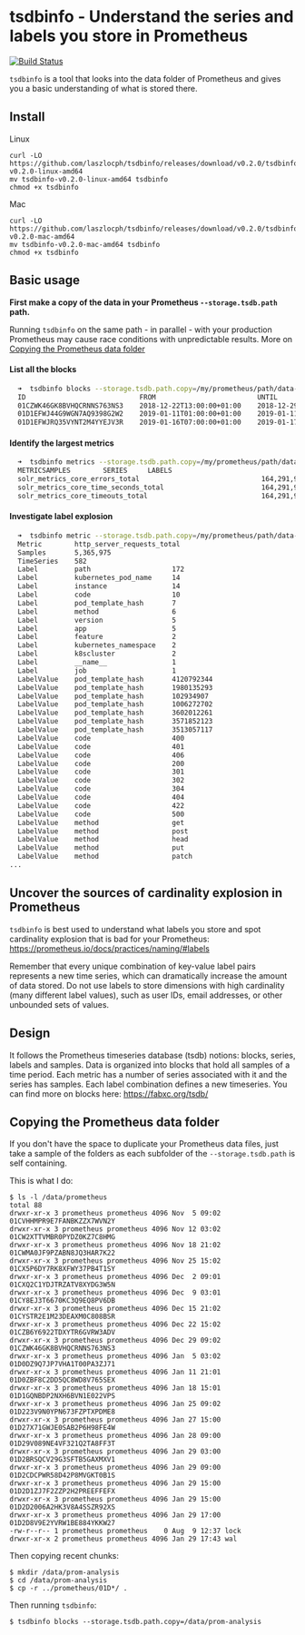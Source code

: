 # tsdbinfo - Understand the series and labels you store in Prometheus

[![Build Status](https://cloud.drone.io/api/badges/laszlocph/tsdbinfo/status.svg)](https://cloud.drone.io/laszlocph/tsdbinfo)

`tsdbinfo` is a tool that looks into the data folder of Prometheus and gives you a basic understanding of what is stored there.

## Install

Linux
```
curl -LO https://github.com/laszlocph/tsdbinfo/releases/download/v0.2.0/tsdbinfo-v0.2.0-linux-amd64
mv tsdbinfo-v0.2.0-linux-amd64 tsdbinfo
chmod +x tsdbinfo
```

Mac
```
curl -LO https://github.com/laszlocph/tsdbinfo/releases/download/v0.2.0/tsdbinfo-v0.2.0-mac-amd64
mv tsdbinfo-v0.2.0-mac-amd64 tsdbinfo
chmod +x tsdbinfo
```

## Basic usage

**First make a copy of the data in your Prometheus `--storage.tsdb.path` path.**

Running `tsdbinfo` on the same path - in parallel - with your production Prometheus may cause race conditions with unpredictable results. More on [Copying the Prometheus data folder](#Copying-the-Prometheus-data-folder)


#### List all the blocks

```bash
  ➜  tsdbinfo blocks --storage.tsdb.path.copy=/my/prometheus/path/data-copy --no-prom-logs
  ID                            FROM                         UNTIL                        STATS
  01CZWK46GK8BVHQCRNNS763NS3    2018-12-22T13:00:00+01:00    2018-12-29T07:00:00+01:00    {"numSamples":3167899784,"numSeries":3070548,"numChunks":29336192,"numBytes":4419004512}
  01D1EFWJ44G9WGN7AQ9398G2W2    2019-01-11T01:00:00+01:00    2019-01-11T19:00:00+01:00    {"numBytes":8634}
  01D1EFWJRQ35VYNT2M4YYEJV3R    2019-01-16T07:00:00+01:00    2019-01-17T01:00:00+01:00    {"numBytes":8634}
```

#### Identify the largest metrics

```bash
  ➜  tsdbinfo metrics --storage.tsdb.path.copy=/my/prometheus/path/data-copy --block=01CZWK46GK8BVHQCRNNS763NS3 --no-bar  --no-prom-logs --top=3
  METRICSAMPLES        SERIES     LABELS
  solr_metrics_core_errors_total                              164,291,959    4,229      core: 99, handler: 32, collection: 16, replica: 9, instance: 5
  solr_metrics_core_time_seconds_total                        164,291,959    4,229      core: 99, handler: 32, collection: 16, replica: 9, instance: 5
  solr_metrics_core_timeouts_total                            164,291,959    4,229      core: 99, handler: 32, collection: 16, replica: 9, instance: 5
```

#### Investigate label explosion

```bash
  ➜  tsdbinfo metric --storage.tsdb.path.copy=/my/prometheus/path/data-copy --block=01CZWK46GK8BVHQCRNNS763NS3 --metric=http_server_requests_total --no-prom-logs
  Metric        http_server_requests_total
  Samples       5,365,975
  TimeSeries    582
  Label         path                    172
  Label         kubernetes_pod_name     14
  Label         instance                14
  Label         code                    10
  Label         pod_template_hash       7
  Label         method                  6
  Label         version                 5
  Label         app                     5
  Label         feature                 2
  Label         kubernetes_namespace    2
  Label         k8scluster              2
  Label         __name__                1
  Label         job                     1
  LabelValue    pod_template_hash       4120792344
  LabelValue    pod_template_hash       1980135293
  LabelValue    pod_template_hash       102934907
  LabelValue    pod_template_hash       1006272702
  LabelValue    pod_template_hash       3602012261
  LabelValue    pod_template_hash       3571852123
  LabelValue    pod_template_hash       3513057117
  LabelValue    code                    400
  LabelValue    code                    401
  LabelValue    code                    406
  LabelValue    code                    200
  LabelValue    code                    301
  LabelValue    code                    302
  LabelValue    code                    304
  LabelValue    code                    404
  LabelValue    code                    422
  LabelValue    code                    500
  LabelValue    method                  get
  LabelValue    method                  post
  LabelValue    method                  head
  LabelValue    method                  put
  LabelValue    method                  patch
...
```

## Uncover the sources of cardinality explosion in Prometheus

`tsdbinfo` is best used to understand what labels you store and spot cardinality explosion that is bad for your Prometheus: https://prometheus.io/docs/practices/naming/#labels

Remember that every unique combination of key-value label pairs represents a new time series, which can dramatically increase the amount of data stored. Do not use labels to store dimensions with high cardinality (many different label values), such as user IDs, email addresses, or other unbounded sets of values.

## Design

It follows the Prometheus timeseries database (tsdb) notions: blocks, series, labels and samples. Data is organized into blocks that hold all samples of a time period. Each metric has a number of series associated with it and the series has samples. Each label combination defines a new timeseries. You can find more on blocks here: https://fabxc.org/tsdb/

## Copying the Prometheus data folder

If you don't have the space to duplicate your Prometheus data files, just take a sample of the folders as each subfolder of the `--storage.tsdb.path` is self containing.


This is what I do:

```
$ ls -l /data/prometheus
total 88
drwxr-xr-x 3 prometheus prometheus 4096 Nov  5 09:02 01CVHHMPR9E7FANBKZZX7WVN2Y
drwxr-xr-x 3 prometheus prometheus 4096 Nov 12 03:02 01CW2XTTVMBR0PYDZ0KZ7C8HMG
drwxr-xr-x 3 prometheus prometheus 4096 Nov 18 21:02 01CWMA0JF9PZABN8JQ3HAR7K22
drwxr-xr-x 3 prometheus prometheus 4096 Nov 25 15:02 01CX5P6DY7RK8XFWY37PB4T1SY
drwxr-xr-x 3 prometheus prometheus 4096 Dec  2 09:01 01CXQ2C1YDJTRZATV8XYDG3W5N
drwxr-xr-x 3 prometheus prometheus 4096 Dec  9 03:01 01CY8EJ3T6670KC3Q9EQ8PV6DB
drwxr-xr-x 3 prometheus prometheus 4096 Dec 15 21:02 01CYSTR2E1M23DEAXM0C808BSR
drwxr-xr-x 3 prometheus prometheus 4096 Dec 22 15:02 01CZB6Y6922TDXYTR6GVRW3ADV
drwxr-xr-x 3 prometheus prometheus 4096 Dec 29 09:02 01CZWK46GK8BVHQCRNNS763NS3
drwxr-xr-x 3 prometheus prometheus 4096 Jan  5 03:02 01D0DZ9Q7JP7VHA1T00PA3ZJ71
drwxr-xr-x 3 prometheus prometheus 4096 Jan 11 21:01 01D0ZBF8C2DD5QC8WD8V765SEX
drwxr-xr-x 3 prometheus prometheus 4096 Jan 18 15:01 01D1GQNBDP2NXH6BVN1E022VPS
drwxr-xr-x 3 prometheus prometheus 4096 Jan 25 09:02 01D223V9N0YPN673FZPTXPDME8
drwxr-xr-x 3 prometheus prometheus 4096 Jan 27 15:00 01D27X71GWJE0SAB2P6H98FE4W
drwxr-xr-x 3 prometheus prometheus 4096 Jan 28 09:00 01D29V089NE4VF321Q2TA8FF3T
drwxr-xr-x 3 prometheus prometheus 4096 Jan 29 03:00 01D2BRSQCV29G3SFTB5GAXMXV1
drwxr-xr-x 3 prometheus prometheus 4096 Jan 29 09:00 01D2CDCPWR58D42P8MVGKT0B1S
drwxr-xr-x 3 prometheus prometheus 4096 Jan 29 15:00 01D2D1ZJ7F2ZZP2H2PREEFFEFX
drwxr-xr-x 3 prometheus prometheus 4096 Jan 29 15:00 01D2D2006A2HK3V8A4SSZR92XS
drwxr-xr-x 3 prometheus prometheus 4096 Jan 29 17:00 01D2D8V9E2YVRW1BE884YKKW27
-rw-r--r-- 1 prometheus prometheus    0 Aug  9 12:37 lock
drwxr-xr-x 2 prometheus prometheus 4096 Jan 29 17:43 wal
```

Then copying recent chunks:

```
$ mkdir /data/prom-analysis
$ cd /data/prom-analysis
$ cp -r ../prometheus/01D*/ .
```

Then running `tsdbinfo`:

```
$ tsdbinfo blocks --storage.tsdb.path.copy=/data/prom-analysis
```
